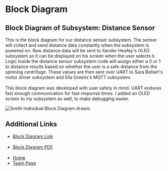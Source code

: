 # Block Diagram
## Block Diagram of Subsystem: Distance Sensor

This is the block diagram for our distance sensor subsystem. The sensor will collect and send distance data constantly when the subsystem is powered on. Raw distance data will be sent to Xander Heafey's OLED subsystem so it can be displayed on his screen when the user selects it. Logic inside the distance sensor subsystem code will assign either a 0 or 1 to distance results based on whether the user is a safe distance from the spinning centrifuge. These values are then sent over UART to Sara Bohart's motor driver subsystem and Ella Greetis's MQTT subsystem.
<br>
<br>
This block diagram was developed with user safety in mind. UART endures fast enough communication for fast response times. I added an OLED screen to my subsystem as well, to make debugging easier.
<br>

![Smith Individual Block Diagram drawio](https://github.com/user-attachments/assets/62a99dc5-8048-45bb-b4ae-7a00291f79a5)


<h2>Additional Links</h2>
<ul>
    <li><a href="https://drive.google.com/file/d/1-fcG4vHEsaQ0qRLLkd0bO_16-h85Aeg2/view?usp=sharing">Block Diagram Link</a></li> <br>
    <li><a href="file:///C:/Users/Owner/Downloads/Smith%20Individual%20Block%20Diagram.drawio.pdf">Block Diagram PDF</a></li> <br>
    <li><a href="https://juliasmith141414.github.io/juliasmith-stemteresting/">Home</a></li>
    <li><a href="https://egr314-2025-s-301.github.io/main-page/">Team Page</a></li>
</ul>


